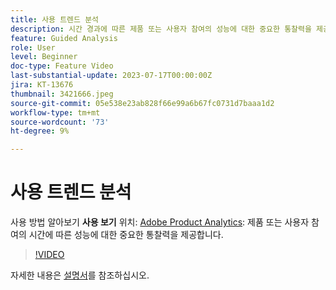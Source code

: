 ```yaml
---
title: 사용 트렌드 분석
description: 시간 경과에 따른 제품 또는 사용자 참여의 성능에 대한 중요한 통찰력을 제공하는 Adobe Product Analytics에서 사용 보기를 사용하는 방법에 대해 알아봅니다.
feature: Guided Analysis
role: User
level: Beginner
doc-type: Feature Video
last-substantial-update: 2023-07-17T00:00:00Z
jira: KT-13676
thumbnail: 3421666.jpeg
source-git-commit: 05e538e23ab828f66e99a6b67fc0731d7baaa1d2
workflow-type: tm+mt
source-wordcount: '73'
ht-degree: 9%

---
```



# 사용 트렌드 분석

사용 방법 알아보기 **사용 보기** 위치: [Adobe Product Analytics](../../adobe-product-analytics/adobe-product-analytics-overview.md): 제품 또는 사용자 참여의 시간에 따른 성능에 대한 중요한 통찰력을 제공합니다.

>[!VIDEO](https://video.tv.adobe.com/v/3421666/?learn=on)

자세한 내용은 [설명서](https://experienceleague.adobe.com/docs/analytics-platform/using/guided-analysis/trends/usage.html)를 참조하십시오.
